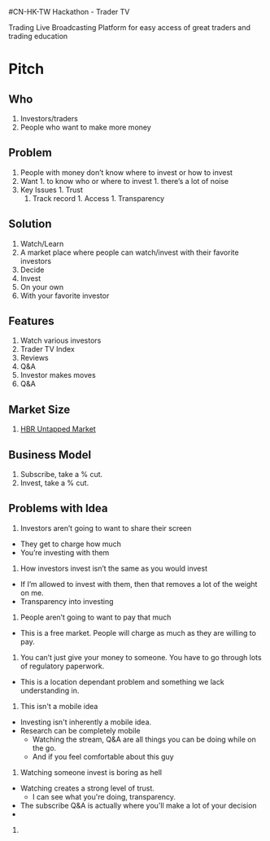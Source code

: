 #CN-HK-TW Hackathon - Trader TV

Trading Live Broadcasting Platform for easy access of great traders and trading education

# Pitch

## Who
1. Investors/traders
1. People who want to make more money

## Problem
1. People with money don’t know where to invest or how to invest
  1. Want
    1. to know who or where to invest
    1. there’s a lot of noise
  1. Key Issues
    1. Trust
      1. Track record
    1. Access
    1. Transparency

## Solution
1. Watch/Learn
  1. A market place where people can watch/invest with their favorite investors
1. Decide
1. Invest
  1. On your own
  1. With your favorite investor

## Features
1. Watch various investors
1. Trader TV Index
1. Reviews
1. Q&A
1. Investor makes moves
  1. Q&A

## Market Size
1. [HBR Untapped Market](https://hbr.org/2014/12/the-financial-services-industrys-untapped-market)


## Business Model
1. Subscribe, take a % cut.
2. Invest, take a % cut.

## Problems with Idea
1. Investors aren’t going to want to share their screen
  + They get to charge how much
  + You’re investing with them

1. How investors invest isn’t the same as you would invest
  + If I’m allowed to invest with them, then that removes a lot of the weight on me.
  + Transparency into investing

1. People aren’t going to want to pay that much
  + This is a free market. People will charge as much as they are willing to pay.

1. You can’t just give your money to someone. You have to go through lots of regulatory paperwork.
  + This is a location dependant problem and something we lack understanding in.

1. This isn't a mobile idea
  + Investing isn't inherently a mobile idea.
  + Research can be completely mobile
    + Watching the stream, Q&A are all things you can be doing while on the go.
    + And if you feel comfortable about this guy

1. Watching someone invest is boring as hell
  + Watching creates a strong level of trust.
    + I can see what you're doing, transparency.
  + The subscribe Q&A is actually where you'll make a lot of your decision
  + 

1. 